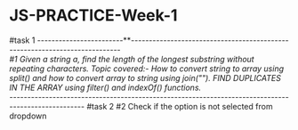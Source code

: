 # JS-PRACTICE-Week-1
#task 1
------------------------***---------------------------------------------------------------------------<br>
#1 Given a string a, find the length of the longest substring without repeating characters.
Topic covered:-
*How to convert string to array using split() and how to convert array to string using join(""). 
*FIND DUPLICATES IN THE ARRAY using filter() and indexOf() functions.<br>
------------------------***---------------------------------------------------------------------------
#task 2
#2 Check if the option is not selected from  dropdown
